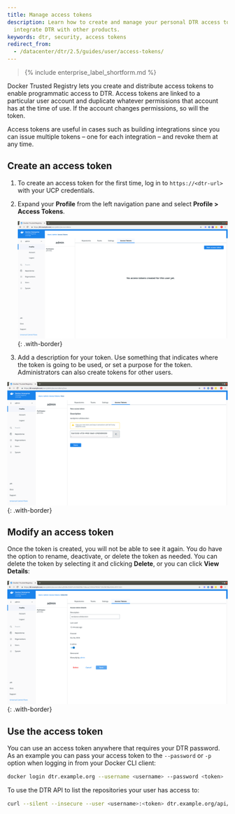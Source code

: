 ```yaml
---
title: Manage access tokens
description: Learn how to create and manage your personal DTR access tokens to securely
  integrate DTR with other products.
keywords: dtr, security, access tokens
redirect_from:
  - /datacenter/dtr/2.5/guides/user/access-tokens/
---
```


>{% include enterprise_label_shortform.md %}

Docker Trusted Registry lets you create and distribute access tokens to enable programmatic access to DTR. Access tokens are linked to a particular user account and duplicate whatever permissions that account has at the time of use. If the account changes permissions, so will the token.

Access tokens are useful in cases such as building integrations since you can issue multiple tokens &ndash; one for each integration &ndash; and revoke them at any time.

## Create an access token

1. To create an access token for the first time, log in to `https://<dtr-url>` with your UCP credentials.

2. Expand your **Profile** from the left navigation pane and select **Profile > Access Tokens**.

    ![Token list](../images/access-tokens-1.png){: .with-border}

3. Add a description for your token. Use something that indicates where the token is going to be used, or set a purpose for the token. Administrators can also create tokens for other users.

![Create token](../images/access-tokens-2.png){: .with-border}

## Modify an access token

Once the token is created, you will not be able to see it again. You do have the option to rename, deactivate, or delete the token as needed. You can delete the token by selecting it and clicking **Delete**, or you can click **View Details**:

![Create token](../images/access-tokens-3.png){: .with-border}

## Use the access token

You can use an access token anywhere that requires your DTR password.
As an example you can pass your access token to the `--password` or `-p` option when logging in from your Docker CLI client:

```bash
docker login dtr.example.org --username <username> --password <token>
```

To use the DTR API to list the repositories your user has access to:

```bash
curl --silent --insecure --user <username>:<token> dtr.example.org/api/v0/repositories
```
